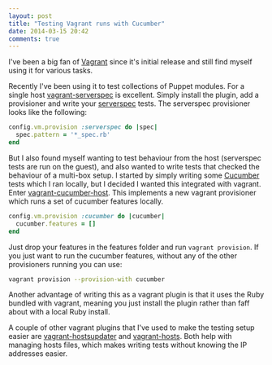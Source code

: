 ```yaml
---
layout: post
title: "Testing Vagrant runs with Cucumber"
date: 2014-03-15 20:42
comments: true
---
```


I've been a big fan of [Vagrant](http://www.vagrantup.com/) since it's
initial release and still find myself using it for various tasks.

Recently I've been using it to test collections of Puppet modules. For a
single host
[vagrant-serverspec](https://github.com/jvoorhis/vagrant-serverspec) is
excellent. Simply install the plugin, add a provisioner and write your
[serverspec](http://serverspec.org/) tests. The serverspec provisioner
looks like the following:

```ruby
config.vm.provision :serverspec do |spec|
  spec.pattern = '*_spec.rb'
end
```

But I also found myself wanting to test behaviour from the host
(serverspec tests are run on the guest), and also wanted to write tests
that checked the behaviour of a multi-box setup. I started by simply
writing some [Cucumber](http://cukes.info/) tests which I ran locally,
but I decided I wanted this integrated with vagrant. Enter
[vagrant-cucumber-host](https://github.com/garethr/vagrant-cucumber-host).
This implements a new vagrant provisioner which runs a set of cucumber
features locally.

```ruby
config.vm.provision :cucumber do |cucumber|
  cucumber.features = []
end
```

Just drop your features in the features folder and run `vagrant
provision`. If you just want to run the cucumber features, without any
of the other provisioners running you can use:

```bash
vagrant provision --provision-with cucumber
```

Another advantage of writing this as a vagrant plugin is that it uses
the Ruby bundled with vagrant, meaning you just install the plugin
rather than faff about with a local Ruby install. 

A couple of other vagrant plugins that I've used to make the testing
setup easier are [vagrant-hostsupdater](https://github.com/cogitatio/vagrant-hostsupdater)
and [vagrant-hosts](https://github.com/adrienthebo/vagrant-hosts). Both
help with managing hosts files, which makes writing tests without
knowing the IP addresses easier.
